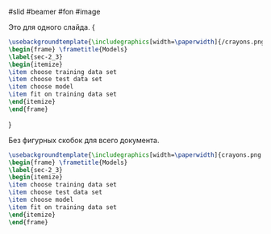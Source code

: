 #slid #beamer #fon #image

Это для одного слайда.
{
```latex
\usebackgroundtemplate{\includegraphics[width=\paperwidth]{/crayons.png / jpg}}
\begin{frame} \frametitle{Models}
\label{sec-2_3}
\begin{itemize} 
\item choose training data set
\item choose test data set
\item choose model
\item fit on training data set
\end{itemize}
\end{frame}
```
}

Без фигурных скобок для всего документа.

```latex
\usebackgroundtemplate{\includegraphics[width=\paperwidth]{crayons.png / jpg}}
\begin{frame} \frametitle{Models}
\label{sec-2_3}
\begin{itemize} 
\item choose training data set
\item choose test data set
\item choose model
\item fit on training data set
\end{itemize}
\end{frame}
```